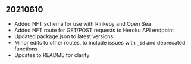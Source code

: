 ## 20210610

* Added NFT schema for use with Rinkeby and Open Sea
* Added NFT route for GET/POST requests to Heroku API endpoint
* Updated package.json to latest versions
* Minor edits to other routes, to include issues with `_id` and deprecated functions
* Updates to README for clarity